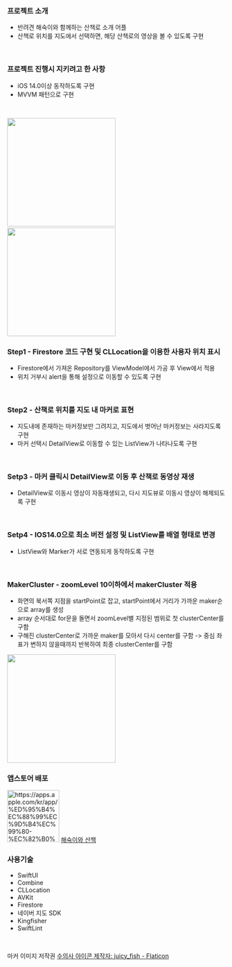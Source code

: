 ### 프로젝트 소개
* 반려견 해숙이와 함께하는 산책로 소개 어플
* 산책로 위치를 지도에서 선택하면, 해당 산책로의 영상을 볼 수 있도록 구현
<br/>

### 프로젝트 진행시 지키려고 한 사항
* iOS 14.0이상 동작하도록 구현   
* MVVM 패턴으로 구현
<br/>

<img src = "https://user-images.githubusercontent.com/84059338/160789687-deae81b5-2c94-4577-9cd1-6c2a0092ac1e.gif" width="250"> &nbsp;&nbsp;&nbsp;&nbsp; <img src = "https://user-images.githubusercontent.com/84059338/162907197-ed33d5f7-a200-464d-9ece-ef283394efc5.gif" width="250">
<br/>

### Step1 - Firestore 코드 구현 및 CLLocation을 이용한 사용자 위치 표시
* Firestore에서 가져온 Repository를 ViewModel에서 가공 후 View에서 적용
* 위치 거부시 alert을 통해 설정으로 이동할 수 있도록 구현
<br/>

### Step2 - 산책로 위치를 지도 내 마커로 표현
* 지도내에 존재하는 마커정보만 그려지고, 지도에서 벗어난 마커정보는 사라지도록 구현
* 마커 선택시 DetailView로 이동할 수 있는 ListView가 나타나도록 구현
<br/>

### Setp3 - 마커 클릭시 DetailView로 이동 후 산책로 동영상 재생
* DetailView로 이동시 영상이 자동재생되고, 다시 지도뷰로 이동시 영상이 해제되도록 구현
<br/>

### Setp4 - IOS14.0으로 최소 버전 설정 및 ListView를 배열 형태로 변경
* ListView와 Marker가 서로 연동되게 동작하도록 구현
<br/>

### MakerCluster - zoomLevel 10이하에서 makerCluster 적용
* 화면의 북서쪽 지점을 startPoint로 잡고, startPoint에서 거리가 가까운 maker순으로 array를 생성
* array 순서대로 for문을 돌면서 zoomLevel별 지정된 범위로 첫 clusterCenter를 구함
* 구해진 clusterCenter로 가까운 maker를 모아서 다시 center를 구함 -> 중심 좌표가 변하지 않을때까지 반복하여 최종 clusterCenter를 구함
<img src = "https://user-images.githubusercontent.com/84059338/200486782-4329b04d-4e5b-426f-bc49-81e6a2b4471b.gif" width="250">

### 앱스토어 배포
<img src = "https://user-images.githubusercontent.com/84059338/221385210-61312033-a2f6-4489-8c83-c19b1d3e121a.jpeg" alt="https://apps.apple.com/kr/app/%ED%95%B4%EC%88%99%EC%9D%B4%EC%99%80-%EC%82%B0%EC%B1%85/id1621105018" width="120">
<a href="https://apps.apple.com/kr/app/%ED%95%B4%EC%88%99%EC%9D%B4%EC%99%80-%EC%82%B0%EC%B1%85/id1621105018">해숙이와 산책</a>
<br/>

### 사용기술
* SwiftUI
* Combine
* CLLocation
* AVKit
* Firestore
* 네이버 지도 SDK
* Kingfisher
* SwiftLint
<br/>

마커 이미지 저작권
<a href="https://www.flaticon.com/kr/premium-icon/veterinarian_5695709?term=%EB%A7%88%EC%BB%A4&related_id=5695709">수의사 아이콘  제작자: juicy_fish - Flaticon</a>
